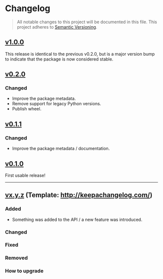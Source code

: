 # Changelog

> All notable changes to this project will be documented in this file.
> This project adheres to [Semantic Versioning](http://semver.org/spec/v2.0.0.html).

## [v1.0.0](https://github.com/thibaudcolas/markov_draftjs/releases/tag/v1.0.0)

This release is identical to the previous v0.2.0, but is a major version bump to indicate that the package is now considered stable.

## [v0.2.0](https://github.com/thibaudcolas/markov_draftjs/releases/tag/v0.2.0)

### Changed

- Improve the package metadata.
- Remove support for legacy Python versions.
- Publish wheel.

## [v0.1.1](https://github.com/thibaudcolas/markov_draftjs/releases/tag/v0.1.1)

### Changed

- Improve the package metadata / documentation.

## [v0.1.0](https://github.com/thibaudcolas/markov_draftjs/releases/tag/v0.1.0)

First usable release!

---

## [vx.y.z](https://github.com/thibaudcolas/markov_draftjs/releases/tag/x.y.z) (Template: http://keepachangelog.com/)

### Added

- Something was added to the API / a new feature was introduced.

### Changed

### Fixed

### Removed

### How to upgrade
